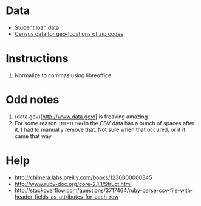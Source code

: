 # Data

- [Student loan data](http://studentaid.ed.gov/about/data-center/student/title-iv)
- [Census data for geo-locations of zip codes](http://www.census.gov/geo/maps-data/data/gazetteer2013.html)

# Instructions

1. Normalize to commas using libreoffice


# Odd notes

1. (data.gov)[http://www.data.gov/] is freaking amazing
2. For some reason `INTPTLONG` in the CSV data has a bunch of spaces after it. I had to manually remove that. Not sure when that occured, or if it came that way

# Help

- http://chimera.labs.oreilly.com/books/1230000000345
- http://www.ruby-doc.org/core-2.1.1/Struct.html
- http://stackoverflow.com/questions/3717464/ruby-parse-csv-file-with-header-fields-as-attributes-for-each-row

